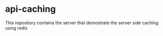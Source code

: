 # api-caching
This repository contains the server that demostrate the server side caching using redis
